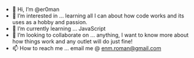 - 👋 Hi, I’m @er0man
- 👀 I’m interested in ... learning all I can about how code works and its uses as a hobby and passion.
- 🌱 I’m currently learning ... JavaScript
- 💞️ I’m looking to collaborate on ... anything, I want to know more about how things work and any outlet will do just fine!
- 📫 How to reach me ... email me @ enm.roman@gmail.com 
